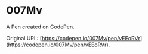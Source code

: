 # 007Mv

A Pen created on CodePen.

Original URL: [https://codepen.io/007Mv/pen/vEEoRVr](https://codepen.io/007Mv/pen/vEEoRVr).

